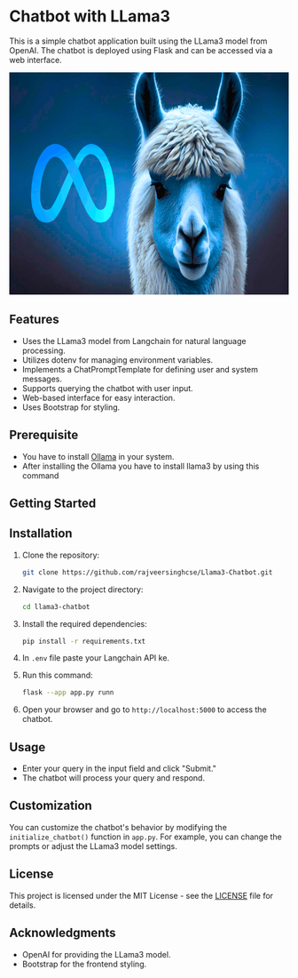 
# Chatbot with LLama3

This is a simple chatbot application built using the LLama3 model from OpenAI. The chatbot is deployed using Flask and can be accessed via a web interface.

<o><img height="400" width="1000" src="https://github.com/rajveersinghcse/rajveersinghcse/blob/master/img/llama3.png" alt="llama"></p>

## Features

- Uses the LLama3 model from Langchain for natural language processing.
- Utilizes dotenv for managing environment variables.
- Implements a ChatPromptTemplate for defining user and system messages.
- Supports querying the chatbot with user input.
- Web-based interface for easy interaction.
- Uses Bootstrap for styling.

## Prerequisite

- You have to install [Ollama](https://ollama.com/download) in your system.
- After installing the Ollama you have to install llama3 by using this command

## Getting Started

## Installation

1. Clone the repository:

   ```bash
   git clone https://github.com/rajveersinghcse/Llama3-Chatbot.git
   ```

2. Navigate to the project directory:

   ```bash
   cd llama3-chatbot
   ```

3. Install the required dependencies:

   ```bash
   pip install -r requirements.txt
   ```

4. In `.env` file paste your Langchain API ke.

3. Run this command:

   ```bash
   flask --app app.py runn
   ```

5. Open your browser and go to `http://localhost:5000` to access the chatbot.

## Usage

- Enter your query in the input field and click "Submit."
- The chatbot will process your query and respond.

## Customization

You can customize the chatbot's behavior by modifying the `initialize_chatbot()` function in `app.py`. For example, you can change the prompts or adjust the LLama3 model settings.

## License

This project is licensed under the MIT License - see the [LICENSE](LICENSE) file for details.

## Acknowledgments

- OpenAI for providing the LLama3 model.
- Bootstrap for the frontend styling.

